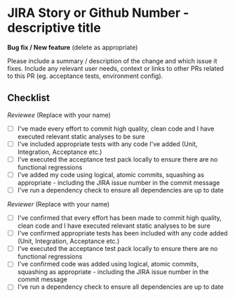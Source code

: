 # JIRA Story or Github Number - descriptive title

**Bug fix / New feature** (delete as appropriate)

Please include a summary / description of the change and which issue it fixes.  Include any relevant user needs, context or links to other PRs related to this PR (eg. acceptance tests, environment config).

## Checklist

*Reviewee* (Replace with your name)
 - [ ]  I've made every effort to commit high quality, clean code and I have executed relevant static analyses to be sure
 - [ ]  I've included appropriate tests with any code I've added (Unit, Integration, Acceptance etc.)
 - [ ]  I've executed the acceptance test pack locally to ensure there are no functional regressions
 - [ ]  I've added my code using logical, atomic commits, squashing as appropriate - including the JIRA issue number in the commit message
 - [ ]  I've run a dependency check to ensure all dependencies are up to date

*Reviewer* (Replace with your name)
 - [ ]  I've confirmed that every effort has been made to commit high quality, clean code and I have executed relevant static analyses to be sure
 - [ ]  I've confirmed appropriate tests has been included with any code added (Unit, Integration, Acceptance etc.)
 - [ ]  I've executed the acceptance test pack locally to ensure there are no functional regressions
 - [ ]  I've confirmed code was added using logical, atomic commits, squashing as appropriate - including the JIRA issue number in the commit message
 - [ ]  I've run a dependency check to ensure all dependencies are up to date

